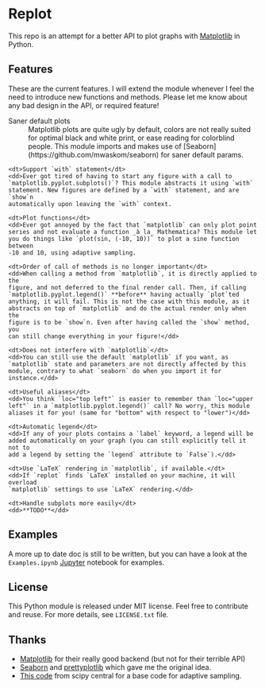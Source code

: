 Replot
======


This repo is an attempt for a better API to plot graphs with
[Matplotlib](http://matplotlib.org/) in Python.

## Features

These are the current features. I will extend the module whenever I feel the
need to introduce new functions and methods. Please let me know about any bad
design in the API, or required feature!

<dl>
    <dt>Saner default plots</dt>
    <dd>Matplotlib plots are quite ugly by default, colors are not really
    suited for optimal black and white print, or ease reading for colorblind
    people. This module imports and makes use of
    [Seaborn](https://github.com/mwaskom/seaborn) for saner default params.</dd>

    <dt>Support `with` statement</dt>
    <dd>Ever got tired of having to start any figure with a call to
    `matplotlib.pyplot.subplots()`? This module abstracts it using `with`
    statement. New figures are defined by a `with` statement, and are `show`n
    automatically upon leaving the `with` context.

    <dt>Plot functions</dt>
    <dd>Ever got annoyed by the fact that `matplotlib` can only plot point
    series and not evaluate a function _à la_ Mathematica? This module let
    you do things like `plot(sin, (-10, 10))` to plot a sine function between
    -10 and 10, using adaptive sampling.

    <dt>Order of call of methods is no longer important</dt>
    <dd>When calling a method from `matplotlib`, it is directly applied to the
    figure, and not deferred to the final render call. Then, if calling
    `matplotlib.pyplot.legend()` **before** having actually `plot`ted
    anything, it will fail. This is not the case with this module, as it
    abstracts on top of `matplotlib` and do the actual render only when the
    figure is to be `show`n. Even after having called the `show` method, you
    can still change everything in your figure!</dd>

    <dt>Does not interfere with `matplotlib`</dt>
    <dd>You can still use the default `matplotlib` if you want, as
    `matplotlib` state and parameters are not directly affected by this
    module, contrary to what `seaborn` do when you import it for
    instance.</dd>

    <dt>Useful aliases</dt>
    <dd>You think `loc="top left"` is easier to remember than `loc="upper
    left"` in a `matplotlib.pyplot.legend()` call? No worry, this module
    aliases it for you! (same for "bottom" with respect to "lower")</dd>

    <dt>Automatic legend</dt>
    <dd>If any of your plots contains a `label` keyword, a legend will be
    added automatically on your graph (you can still explicitly tell it not to
    add a legend by setting the `legend` attribute to `False`).</dd>

    <dt>Use `LaTeX` rendering in `matplotlib`, if available.</dt>
    <dd>If `replot` finds `LaTeX` installed on your machine, it will overload
    `matplotlib` settings to use `LaTeX` rendering.</dd>

    <dt>Handle subplots more easily</dt>
    <dd>**TODO**</dd>
</dl>


## Examples

A more up to date doc is still to be written, but you can have a look at the
`Examples.ipynb` [Jupyter](https://github.com/jupyter/notebook/) notebook for
examples.


## License

This Python module is released under MIT license. Feel free to contribute and
reuse. For more details, see `LICENSE.txt` file.


## Thanks

* [Matplotlib](http://matplotlib.org/) for their really good backend (but
  not for their terrible API)
* [Seaborn](https://github.com/mwaskom/seaborn) and
  [prettyplotlib](http://blog.olgabotvinnik.com/prettyplotlib/) which gave me
  the original idea.
* [This code](http://central.scipy.org/item/53/1/adaptive-sampling-of-1d-functions)
  from scipy central for a base code for adaptive sampling.
